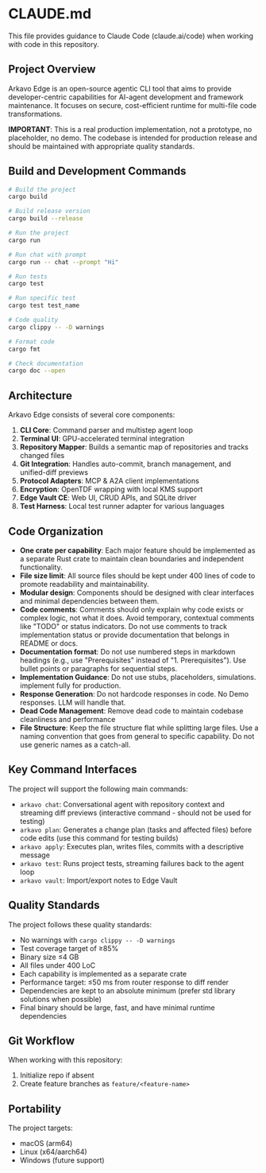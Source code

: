 # CLAUDE.md

This file provides guidance to Claude Code (claude.ai/code) when working with code in this repository.

## Project Overview

Arkavo Edge is an open-source agentic CLI tool that aims to provide developer-centric capabilities for AI-agent development and framework maintenance. It focuses on secure, cost-efficient runtime for multi-file code transformations.

**IMPORTANT**: This is a real production implementation, not a prototype, no placeholder, no demo. The codebase is intended for production release and should be maintained with appropriate quality standards.

## Build and Development Commands

```bash
# Build the project
cargo build

# Build release version
cargo build --release

# Run the project
cargo run

# Run chat with prompt
cargo run -- chat --prompt "Hi"

# Run tests
cargo test

# Run specific test
cargo test test_name

# Code quality
cargo clippy -- -D warnings

# Format code
cargo fmt

# Check documentation
cargo doc --open
```

## Architecture

Arkavo Edge consists of several core components:

1. **CLI Core**: Command parser and multistep agent loop
2. **Terminal UI**: GPU-accelerated terminal integration
3. **Repository Mapper**: Builds a semantic map of repositories and tracks changed files
4. **Git Integration**: Handles auto-commit, branch management, and unified-diff previews
5. **Protocol Adapters**: MCP & A2A client implementations
6. **Encryption**: OpenTDF wrapping with local KMS support
7. **Edge Vault CE**: Web UI, CRUD APIs, and SQLite driver
8. **Test Harness**: Local test runner adapter for various languages

## Code Organization

- **One crate per capability**: Each major feature should be implemented as a separate Rust crate to maintain clean boundaries and independent functionality.
- **File size limit**: All source files should be kept under 400 lines of code to promote readability and maintainability.
- **Modular design**: Components should be designed with clear interfaces and minimal dependencies between them.
- **Code comments**: Comments should only explain why code exists or complex logic, not what it does. Avoid temporary, contextual comments like "TODO" or status indicators. Do not use comments to track implementation status or provide documentation that belongs in README or docs.
- **Documentation format**: Do not use numbered steps in markdown headings (e.g., use "Prerequisites" instead of "1. Prerequisites"). Use bullet points or paragraphs for sequential steps.
- **Implementation Guidance**: Do not use stubs, placeholders, simulations. implement fully for production.
- **Response Generation**: Do not hardcode responses in code. No Demo responses. LLM will handle that.
- **Dead Code Management**: Remove dead code to maintain codebase cleanliness and performance
- **File Structure**: Keep the file structure flat while splitting large files. Use a naming convention that goes from general to specific capability.  Do not use generic names as a catch-all.

## Key Command Interfaces

The project will support the following main commands:

- `arkavo chat`: Conversational agent with repository context and streaming diff previews (interactive command - should not be used for testing)
- `arkavo plan`: Generates a change plan (tasks and affected files) before code edits (use this command for testing builds)
- `arkavo apply`: Executes plan, writes files, commits with a descriptive message
- `arkavo test`: Runs project tests, streaming failures back to the agent loop
- `arkavo vault`: Import/export notes to Edge Vault

## Quality Standards

The project follows these quality standards:

- No warnings with `cargo clippy -- -D warnings`
- Test coverage target of ≥85%
- Binary size ≤4 GB 
- All files under 400 LoC 
- Each capability is implemented as a separate crate
- Performance target: ≤50 ms from router response to diff render
- Dependencies are kept to an absolute minimum (prefer std library solutions when possible)
- Final binary should be large, fast, and have minimal runtime dependencies

## Git Workflow

When working with this repository:

1. Initialize repo if absent
2. Create feature branches as `feature/<feature-name>`

## Portability

The project targets:
- macOS (arm64)
- Linux (x64/aarch64)
- Windows (future support)
